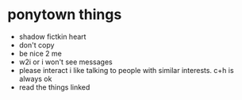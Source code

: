 # ponytown things

- shadow fictkin heart
- don't copy
- be nice 2 me
- w2i or i won't see messages
- please interact i like talking to people with similar interests. c+h is always ok
- read the things linked
